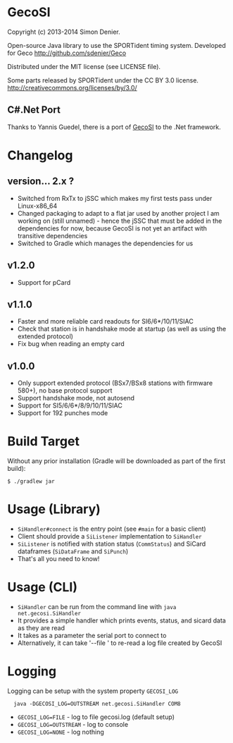 GecoSI
======

Copyright (c) 2013-2014 Simon Denier.

Open-source Java library to use the SPORTident timing system.
Developed for Geco http://github.com/sdenier/Geco

Distributed under the MIT license (see LICENSE file).

Some parts released by SPORTident under the CC BY 3.0 license. http://creativecommons.org/licenses/by/3.0/

C#.Net Port
-----------

Thanks to Yannis Guedel, there is a port of [GecoSI](https://github.com/yannisgu/GecoSI.Net) to the .Net framework.

Changelog
=========

version... 2.x ?
----------------
 - Switched from RxTx to jSSC which makes my first tests pass under Linux-x86_64
 - Changed packaging to adapt to a flat jar used by another project I am working on (still unnamed) - hence the jSSC that must be added in the dependencies for now, because GecoSI is not yet an artifact with transitive dependencies
 - Switched to Gradle which manages the dependencies for us

v1.2.0
------

- Support for pCard

v1.1.0
------

- Faster and more reliable card readouts for SI6/6*/10/11/SIAC
- Check that station is in handshake mode at startup (as well as using the extended protocol)
- Fix bug when reading an empty card

v1.0.0
------

- Only support extended protocol (BSx7/BSx8 stations with firmware 580+), no base protocol support
- Support handshake mode, not autosend
- Support for SI5/6/6*/8/9/10/11/SIAC
- Support for 192 punches mode

Build Target
============
Without any prior installation (Gradle will be downloaded as part of the first build):

```
$ ./gradlew jar
```

Usage (Library)
===============

- `SiHandler#connect` is the entry point (see `#main` for a basic client)
- Client should provide a `SiListener` implementation to `SiHandler`
- `SiListener` is notified with station status (`CommStatus`) and SiCard dataframes (`SiDataFrame` and `SiPunch`)
- That's all you need to know!

Usage (CLI)
===========

- `SiHandler` can be run from the command line with `java net.gecosi.SiHandler`
- It provides a simple handler which prints events, status, and sicard data as they are read
- It takes as a parameter the serial port to connect to
- Alternatively, it can take '--file <logfilename>' to re-read a log file created by GecoSI

Logging
=======

Logging can be setup with the system property `GECOSI_LOG`

```
  java -DGECOSI_LOG=OUTSTREAM net.gecosi.SiHandler COM8
```

- `GECOSI_LOG=FILE` - log to file gecosi.log (default setup)
- `GECOSI_LOG=OUTSTREAM` - log to console
- `GECOSI_LOG=NONE` - log nothing

